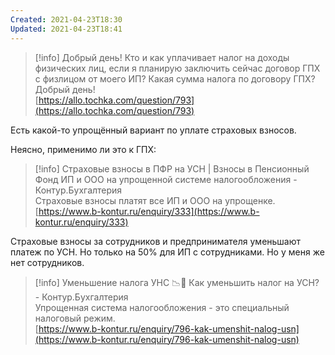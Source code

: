 ```yaml
---
Created: 2021-04-23T18:30
Updated: 2021-04-23T18:41
---
```

> [!info] Добрый день! Кто и как уплачивает налог на доходы физических лиц, если я планирую заключить сейчас договор ГПХ с физлицом от моего ИП? Какая сумма налога по договору ГПХ?  
> Добрый день!  
> [https://allo.tochka.com/question/793](https://allo.tochka.com/question/793)  

Есть какой-то упрощённый вариант по уплате страховых взносов.

Неясно, применимо ли это к ГПХ:

> [!info] Страховые взносы в ПФР на УСН | Взносы в Пенсионный Фонд ИП и ООО на упрощенной системе налогообложения - Контур.Бухгалтерия  
> Страховые взносы платят все ИП и ООО на упрощенке.  
> [https://www.b-kontur.ru/enquiry/333](https://www.b-kontur.ru/enquiry/333)  

Страховые взносы за сотрудников и предпринимателя уменьшают платеж по УСН. Но только на 50% для ИП с сотрудниками. Но у меня же нет сотрудников.

> [!info] Уменьшение налога УНС 📉💸 Как уменьшить налог на УСН? - Контур.Бухгалтерия  
> Упрощенная система налогообложения - это специальный налоговый режим.  
> [https://www.b-kontur.ru/enquiry/796-kak-umenshit-nalog-usn](https://www.b-kontur.ru/enquiry/796-kak-umenshit-nalog-usn)